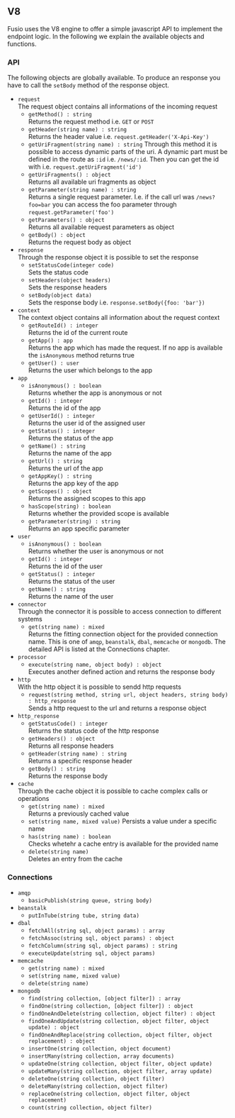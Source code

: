
## V8

Fusio uses the V8 engine to offer a simple javascript API to implement the 
endpoint logic. In the following we explain the available objects and functions.

### API

The following objects are globally available. To produce an response you have to
call the `setBody` method of the response object.

 * `request`  
   The request object contains all informations of the incoming request
   * `getMethod() : string`  
     Returns the request method i.e. `GET` or `POST`
   * `getHeader(string name) : string`  
     Returns the header value i.e. `request.getHeader('X-Api-Key')`
   * `getUriFragment(string name) : string`
     Through this method it is possible to access dynamic parts of the uri. A
     dynamic part must be defined in the route as `:id` i.e. `/news/:id`. Then
     you can get the id with i.e. `request.getUriFragment('id')`
   * `getUriFragments() : object`  
     Returns all available uri fragments as object
   * `getParameter(string name) : string`  
     Returns a single request parameter. I.e. if the call url was `/news?foo=bar`
     you can access the foo parameter through `request.getParameter('foo')`
   * `getParameters() : object`  
     Returns all available request parameters as object
   * `getBody() : object`  
     Returns the request body as object
 * `response`  
   Through the response object it is possible to set the response
   * `setStatusCode(integer code)`  
     Sets the status code
   * `setHeaders(object headers)`  
     Sets the response headers
   * `setBody(object data)`  
     Sets the response body i.e. `response.setBody({foo: 'bar'})`
 * `context`  
   The context object contains all information about the request context
   * `getRouteId() : integer`  
     Returns the id of the current route
   * `getApp() : app`  
     Returns the app which has made the request. If no app is available the 
     `isAnonymous` method returns true
   * `getUser() : user`  
     Returns the user which belongs to the app
 * `app`  
   * `isAnonymous() : boolean`  
     Returns whether the app is anonymous or not
   * `getId() : integer`  
     Returns the id of the app
   * `getUserId() : integer`  
     Returns the user id of the assigned user
   * `getStatus() : integer`  
     Returns the status of the app
   * `getName() : string`  
     Returns the name of the app
   * `getUrl() : string`  
     Returns the url of the app
   * `getAppKey() : string`  
     Returns the app key of the app
   * `getScopes() : object`  
     Returns the assigned scopes to this app
   * `hasScope(string) : boolean`  
     Returns whether the provided scope is available
   * `getParameter(string) : string`  
     Returns an app specific parameter
 * `user`  
   * `isAnonymous() : boolean`  
     Returns whether the user is anonymous or not
   * `getId() : integer`  
     Returns the id of the user
   * `getStatus() : integer`  
     Returns the status of the user
   * `getName() : string`  
     Returns the name of the user
 * `connector`  
   Through the connector it is possible to access connection to different 
   systems
   * `get(string name) : mixed`  
     Returns the fitting connection object for the provided connection name. 
     This is one of `amqp`, `beanstalk`, `dbal`, `memcache` or `mongodb`. The
     detailed API is listed at the Connections chapter.
 * `processor`  
   * `execute(string name, object body) : object`  
     Executes another defined action and returns the response body
 * `http`  
   With the http object it is possible to sendd http requests
   * `request(string method, string url, object headers, string body) : http_response`  
     Sends a http request to the url and returns a response object
 * `http_response`  
   * `getStatusCode() : integer`  
     Returns the status code of the http response
   * `getHeaders() : object`  
     Returns all response headers
   * `getHeader(string name) : string`  
     Returns a specific response header
   * `getBody() : string`  
     Returns the response body
 * `cache`  
   Through the cache object it is possible to cache complex calls or operations
   * `get(string name) : mixed`  
     Returns a previously cached value
   * `set(string name, mixed value)`
     Persists a value under a specific name
   * `has(string name) : boolean`  
     Checks whetehr a cache entry is available for the provided name
   * `delete(string name)`  
     Deletes an entry from the cache

### Connections

 * `amqp`  
   * `basicPublish(string queue, string body)`  
 * `beanstalk`  
   * `putInTube(string tube, string data)`  
 * `dbal`  
   * `fetchAll(string sql, object params) : array`  
   * `fetchAssoc(string sql, object params) : object`  
   * `fetchColumn(string sql, object params) : string`  
   * `executeUpdate(string sql, object params)`  
 * `memcache`  
   * `get(string name) : mixed`  
   * `set(string name, mixed value)`  
   * `delete(string name)`  
 * `mongodb`  
   * `find(string collection, [object filter]) : array`  
   * `findOne(string collection, [object filter]) : object`  
   * `findOneAndDelete(string collection, object filter) : object`  
   * `findOneAndUpdate(string collection, object filter, object update) : object`  
   * `findOneAndReplace(string collection, object filter, object replacement) : object`  
   * `insertOne(string collection, object document)`  
   * `insertMany(string collection, array documents)`  
   * `updateOne(string collection, object filter, object update)`  
   * `updateMany(string collection, object filter, array update)`  
   * `deleteOne(string collection, object filter)`  
   * `deleteMany(string collection, object filter)`  
   * `replaceOne(string collection, object filter, object replacement)`  
   * `count(string collection, object filter)`  

